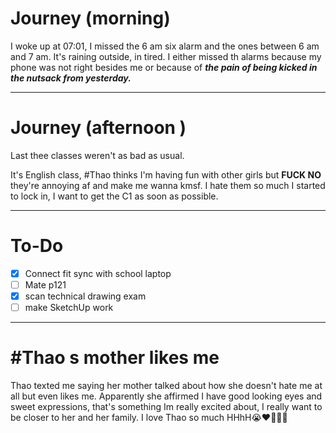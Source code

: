 # Journey (morning)

I woke up at 07:01, I missed the 6 am six alarm and the ones between 6 am and 7 am. It's raining outside, in tired. 
I either missed th alarms because my phone was not right besides me or because of ***the pain of being kicked in the nutsack from yesterday.*** 

---
# Journey (afternoon )

Last thee classes weren't as bad as usual.

It's English class, #Thao thinks I'm having fun with other girls but __FUCK NO__  they're annoying af and make me wanna kmsf. 
I hate them so much I started to lock in, I want to get the C1 as soon as possible.

---
# To-Do

- [x] Connect fit sync with school laptop
- [ ] Mate p121
- [x] scan technical drawing exam
- [ ] make SketchUp work
---
# #Thao s mother likes me

Thao texted me saying her mother talked about how she doesn't hate me at all but even likes me. Apparently she affirmed I have good looking eyes and sweet expressions, that's something Im really excited about, I really want to be closer to her and her family. I love Thao so much HHhH😭❤️🦖💫🦐